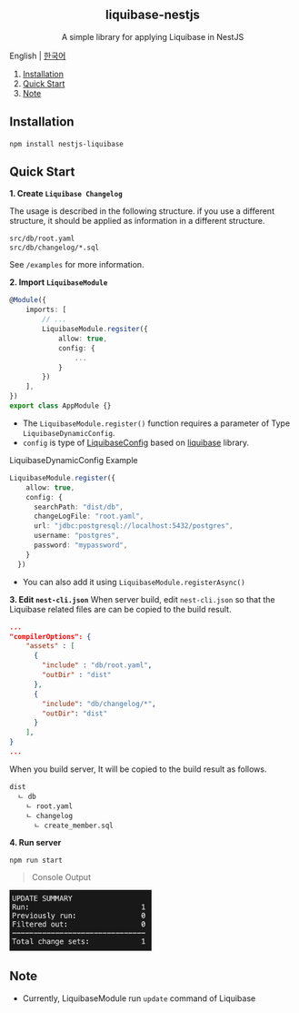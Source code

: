 <div align="center">
  <h2>liquibase-nestjs</h2>
  <p>A simple library for applying Liquibase in NestJS</p>
</div>

English | [한국어](docs/README_kr.md)

1. [Installation](#installation)
2. [Quick Start](#quick-start)
3. [Note](#note)


## Installation
```
npm install nestjs-liquibase
```

## Quick Start

**1. Create `Liquibase Changelog`**

The usage is described in the following structure. if you use a different structure, it should be applied as information in a different structure.
```
src/db/root.yaml
src/db/changelog/*.sql
```

See `/examples` for more information.

**2. Import `LiquibaseModule`**
```typescript
@Module({
    imports: [
        // ...
        LiquibaseModule.regsiter({
            allow: true,
            config: {
                ...
            }
        })
    ],
})
export class AppModule {}
```


- The `LiquibaseModule.register()` function requires a parameter of Type `LiquibaseDynamicConfig`.
- `config` is type of [LiquibaseConfig](https://github.com/liquibase/node-liquibase/blob/master/src/models/liquibase-config.model.ts) based on [liquibase](liquhttps://www.npmjs.com/package/liquibaseibase) library.


LiquibaseDynamicConfig Example
```ts
LiquibaseModule.register({
    allow: true,
    config: {
      searchPath: "dist/db",
      changeLogFile: "root.yaml",
      url: "jdbc:postgresql://localhost:5432/postgres",
      username: "postgres",
      password: "mypassword", 
    }
  })
```

- You can also add it using `LiquibaseModule.registerAsync()`

**3. Edit `nest-cli.json`**
When server build, edit `nest-cli.json` so that the Liquibase related files are can be copied to the build result. 

```json
...
"compilerOptions": {
    "assets" : [
      {
        "include" : "db/root.yaml",
        "outDir" : "dist"
      },
      {
        "include": "db/changelog/*",
        "outDir": "dist"
      }
    ],
}
...


```

When you build server, It will be copied to the build result as follows.

```
dist
  ㄴ db
    ㄴ root.yaml
    ㄴ changelog
      ㄴ create_member.sql 
```

**4. Run server**
```
npm run start
```
> Console Output

<img src="docs/image.png" width="250">

## Note
- Currently, LiquibaseModule run `update` command of Liquibase